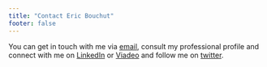 ```yaml
---
title: "Contact Eric Bouchut"
footer: false
---
```

You can get in touch with me via [email][], consult my professional profile and connect with me on [LinkedIn][] or [Viadeo][] and follow me on  [twitter][].

   [email]:mailto:EricBouchut@gmail.com
   [linkedin]:http://www.linkedin.com/in/ebouchut
   [viadeo]:http://viadeo.com/fr/profile/eric.bouchut
   [twitter]:http://twitter.com/ebouchut
